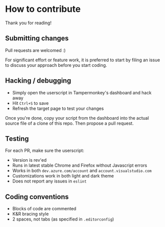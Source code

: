# How to contribute

Thank you for reading!

## Submitting changes

Pull requests are welcomed :)

For significant effort or feature work, it is preferred to start by filing an issue to discuss your approach before you start coding.

## Hacking / debugging

- Simply open the userscript in Tampermonkey's dashboard and hack away
- Hit `Ctrl+S` to save
- Refresh the target page to test your changes

Once you're done, copy your script from the dashboard into the actual source file of a clone of this repo. Then propose a pull request.

## Testing

For each PR, make sure the userscript:

- Version is rev'ed
- Runs in latest stable Chrome and Firefox without Javascript errors
- Works in both `dev.azure.com/account` and `account.visualstudio.com`
- Customizations work in both light and dark theme
- Does not report any issues in `eslint`

## Coding conventions

- Blocks of code are commented
- K&R bracing style
- 2 spaces, not tabs (as specified in `.editorconfig`)
